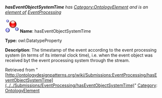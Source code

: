 ___hasEventObjectSystemTime__ has [Category:OntologyElement](../../Category/OntologyElement "Category:OntologyElement") and is an [element of](../../Property/ElementOf "Property:ElementOf") [EventProcessing](../../Submissions/EventProcessing "Submissions:EventProcessing")_


  




[![DatatypeProperty](../../images/thumb/a/a5/DatatypeProperty.gif/45px-DatatypeProperty.gif)](../../Image/DatatypeProperty.gif "DatatypeProperty")
__Name__: hasEventObjectSystemTime 


__Type:__ owl:DatatypeProperty 


__Description__: The timestamp of the event according to the event processing system (in terms of its internal clock time), i.e. when the event object was received byt the event processing system through the stream. 





Retrieved from "[http://ontologydesignpatterns.org/wiki/Submissions:EventProcessing/hasEventObjectSystemTime](../../Submissions/EventProcessing/hasEventObjectSystemTime)"
 [Category](http://ontologydesignpatterns.org/wiki/Special:Categories "Special:Categories"): [OntologyElement](../../Category/OntologyElement "Category:OntologyElement")